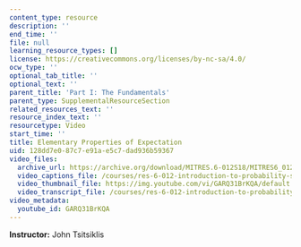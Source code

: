 ```yaml
---
content_type: resource
description: ''
end_time: ''
file: null
learning_resource_types: []
license: https://creativecommons.org/licenses/by-nc-sa/4.0/
ocw_type: ''
optional_tab_title: ''
optional_text: ''
parent_title: 'Part I: The Fundamentals'
parent_type: SupplementalResourceSection
related_resources_text: ''
resource_index_text: ''
resourcetype: Video
start_time: ''
title: Elementary Properties of Expectation
uid: 128dd7e0-87c7-e91a-e5c7-dad936b59367
video_files:
  archive_url: https://archive.org/download/MITRES.6-012S18/MITRES6_012S18_L05-09_300k.mp4
  video_captions_file: /courses/res-6-012-introduction-to-probability-spring-2018/0b5b3147d5895a698d37651983c28cea_GARQ31BrKQA.vtt
  video_thumbnail_file: https://img.youtube.com/vi/GARQ31BrKQA/default.jpg
  video_transcript_file: /courses/res-6-012-introduction-to-probability-spring-2018/7d55b24175c3cd158d47251cdf23ee30_GARQ31BrKQA.pdf
video_metadata:
  youtube_id: GARQ31BrKQA
---
```


**Instructor:** John Tsitsiklis

